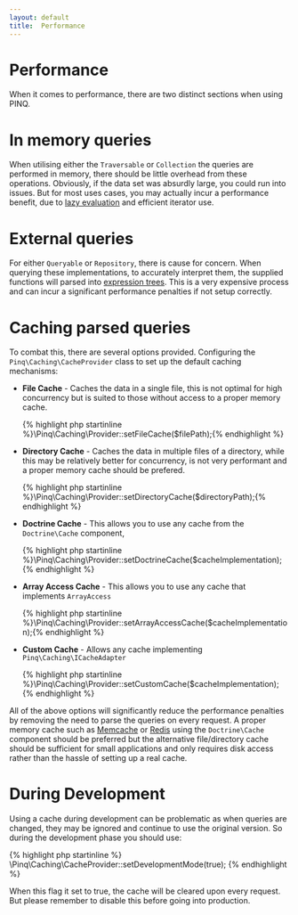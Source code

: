 ```yaml
---
layout: default
title:  Performance
---
```

Performance
===========

When it comes to performance, there are two distinct sections when using PINQ.

In memory queries
=================

When utilising either the `Traversable` or `Collection` the queries are performed
in memory, there should be little overhead from these operations. Obviously,
if the data set was absurdly large, you could run into issues. But for most uses cases,
you may actually incur a performance benefit, due to [lazy evaluation](details.html) and 
efficient iterator use. 

External queries
================

For either `Queryable` or `Repository`, there is cause for concern. When
querying these implementations, to accurately interpret them, the supplied functions
will parsed into [expression trees](queries-and-expressions.html). This is a very expensive process and
can incur a significant performance penalties if not setup correctly. 

Caching parsed queries
======================

To combat this, there are several options provided. Configuring the `Pinq\Caching\CacheProvider` class to
set up the default caching mechanisms:

 - **File Cache** - Caches the data in a single file, this is not optimal for high concurrency 
   but is suited to those without access to a proper memory cache.

   {% highlight php startinline %}\Pinq\Caching\Provider::setFileCache($filePath);{% endhighlight %}

 - **Directory Cache** - Caches the data in multiple files of a directory, while this may be
   relatively better for concurrency, is not very performant and a proper memory cache should be prefered.

   {% highlight php startinline %}\Pinq\Caching\Provider::setDirectoryCache($directoryPath);{% endhighlight %}

 - **Doctrine Cache** - This allows you to use any cache from the `Doctrine\Cache` component,

   {% highlight php startinline %}\Pinq\Caching\Provider::setDoctrineCache($cacheImplementation);{% endhighlight %}

 - **Array Access Cache** - This allows you to use any cache that implements `ArrayAccess`

   {% highlight php startinline %}\Pinq\Caching\Provider::setArrayAccessCache($cacheImplementation);{% endhighlight %}

 - **Custom Cache** - Allows any cache implementing `Pinq\Caching\ICacheAdapter`

   {% highlight php startinline %}\Pinq\Caching\Provider::setCustomCache($cacheImplementation);{% endhighlight %}

All of the above options will significantly reduce the performance penalties by removing
the need to parse the queries on every request. A proper memory cache such as
[Memcache](http://memcached.org/) or [Redis](http://redis.io/) using the `Doctrine\Cache` component 
should be preferred but the alternative file/directory cache should be sufficient 
for small applications and only requires disk access rather than the hassle of setting up a real cache.

During Development
==================

Using a cache during development can be problematic as when queries are changed, they may be ignored
and continue to use the original version. So during the development phase you should use:

{% highlight php startinline %}
\Pinq\Caching\CacheProvider::setDevelopmentMode(true);
{% endhighlight %}

When this flag it set to true, the cache will be cleared upon every request. But please remember to
disable this before going into production.